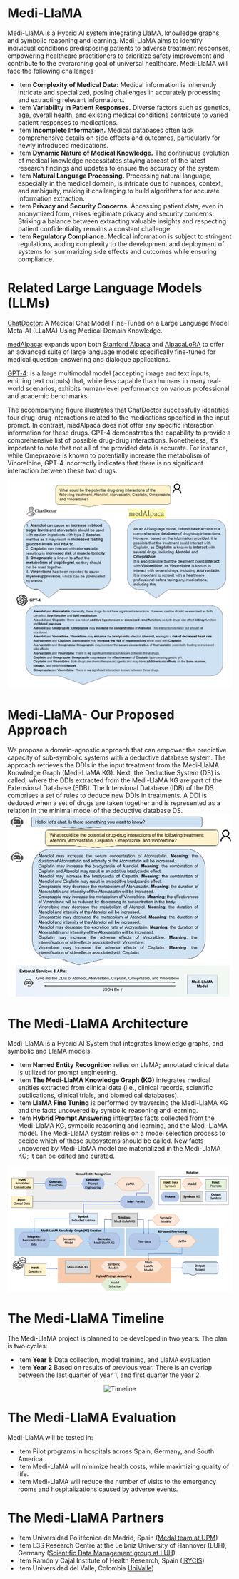 # Medi-LlaMA

Medi-LlaMA is a Hybrid AI system integrating LlaMA, knowledge graphs, and symbolic reasoning and learning. Medi-LlaMA aims to identify individual conditions predisposing patients to adverse treatment responses, empowering healthcare practitioners to prioritize safety improvement and contribute to the overarching goal of universal healthcare. Medi-LlaMA will face the following challenges

+ Item **Complexity of Medical Data:** Medical information is inherently intricate and specialized, posing challenges in accurately processing and extracting relevant information..
+ Item **Variability in Patient Responses.** Diverse factors such as genetics, age, overall health, and existing medical conditions contribute to varied patient responses to medications.
+ Item **Incomplete Information.** Medical databases often lack comprehensive details on side effects and outcomes, particularly for newly introduced medications.
+ Item **Dynamic Nature of Medical Knowledge.** The continuous evolution of medical knowledge necessitates staying abreast of the latest research findings and updates to ensure the accuracy of the system.
+ Item **Natural Language Processing.** Processing natural language, especially in the medical domain, is intricate due to nuances, context, and ambiguity, making it challenging to build algorithms for accurate information extraction.
+ Item **Privacy and Security Concerns.** Accessing patient data, even in anonymized form, raises legitimate privacy and security concerns. Striking a balance between extracting valuable insights and respecting patient confidentiality remains a constant challenge.
+ Item **Regulatory Compliance.** Medical information is subject to stringent regulations, adding complexity to the development and deployment of systems for summarizing side effects and outcomes while ensuring compliance.

  
# Related Large Language Models (LLMs)

[ChatDoctor](https://github.com/Kent0n-Li/ChatDoctor): A Medical Chat Model Fine-Tuned on a Large Language Model Meta-AI (LLaMA) Using Medical Domain Knowledge.

[medAlpaca](https://github.com/kbressem/medAlpaca): expands upon both [Stanford Alpaca](https://github.com/tatsu-lab/stanford_alpaca) and 
[AlpacaLoRA](https://github.com/tloen/alpaca-lora) to offer an advanced suite of large language 
models specifically fine-tuned for medical question-answering and dialogue applications.

[GPT-4](https://openai.com/research/gpt-4): is a large multimodal model (accepting image and text inputs, emitting text outputs) that, while less capable than humans in many real-world scenarios, exhibits human-level performance on various professional and academic benchmarks.

The accompanying figure illustrates that ChatDoctor successfully identifies four drug-drug interactions related to the medications specified in the input prompt. In contrast, medAlpaca does not offer any specific interaction information for these drugs. GPT-4 demonstrates the capability to provide a comprehensive list of possible drug-drug interactions. Nonetheless, it's important to note that not all of the provided data is accurate. For instance, while Omeprazole is known to potentially increase the metabolism of Vinorelbine, GPT-4 incorrectly indicates that there is no significant interaction between these two drugs.

![Baselines](demo/baselines.png)


# Medi-LlaMA- Our Proposed Approach 
We propose a domain-agnostic approach that can empower the predictive capacity of sub-symbolic systems with a deductive database system.
The approach retrieves the DDIs in the input treatment from the Medi-LlaMA Knowledge Graph (Medi-LlaMA KG). Next, the Deductive System (DS) is called, where the DDIs extracted from the Medi-LlaMA KG are part of the Extensional Database (EDB). The Intensional Database (IDB) of the DS comprises a set of rules to deduce new DDIs in treatments. A DDI is deduced when a set of drugs are taken together and is represented as a relation in the minimal model of the deductive database DS.
![Proposed Approach](demo/mochup_DDIs.png)

# The Medi-LlaMA Architecture
Medi-LlaMA is a Hybrid AI System that integrates knowledge graphs, and symbolic and LlaMA models.
+ Item **Named Entity Recognition** relies on LlaMA; annotated clinical data is utilized for prompt engineering.
+ Item **The Medi-LlaMA Knowledge Graph (KG)** integrates medical entities extracted from clinical data (i.e., clinical records, scientific publications, clinical trials, and biomedical databases).
+ Item **LlaMA Fine Tuning** is performed by traversing the Medi-LlaMA KG and the facts uncovered by symbolic reasoning and learning.
+ Item **Hybrid Prompt Answering** integrates facts collected from the Medi-LlaMA KG, symbolic reasoning and learning, and the Medi-LlaMA model. The Medi-LlaMA system relies on a model selection process to decide which of these subsystems should be called. New facts uncovered by Medi-LlaMA model are materialized in the Medi-LlaMA KG; it can be edited and curated. 

<p align="center">
  <img src="demo/Medi-LlaMA.png" alt="Architecture">
</p>

# The Medi-LlaMA Timeline
The Medi-LlaMA project is planned to be developed in two years. The plan is two cycles:
+ Item **Year 1**: Data collection, model training, and LlaMA evaluation
+ Item **Year 2** Based on results of previous year.
There is an overlap between the last quarter of year 1, and first quarter the year 2.

<p align="center">
  <img src="demo/ProjectTimin.png" alt="Timeline">
</p>

# The Medi-LlaMA Evaluation
Medi-LlaMA will be tested in:
+ Item Pilot programs in hospitals across Spain, Germany, and South America.
+ Item Medi-LlaMA will minimize health costs, while maximizing quality of life.
+ Item Medi-LlaMA will reduce the number of visits to the emergency rooms and hospitalizations caused by adverse events.

# The Medi-LlaMA Partners
+ Item Universidad Politécnica de Madrid, Spain ([Medal team at UPM](https://medal.ctb.upm.es/))
+ Item L3S Research Centre at the Leibniz University of Hannover (LUH), Germany ([Scientific Data Management group at LUH](https://www.idas.uni-hannover.de/de/sdm))
+ Item Ramón y Cajal Institute of Health Research, Spain ([IRYCIS](https://eatris.eu/institutes/instituto-ramon-y-cajal-irycis/)) 
+ Item Universidad del Valle, Colombia [UniValle](https://www.univalle.edu.co/)) 
